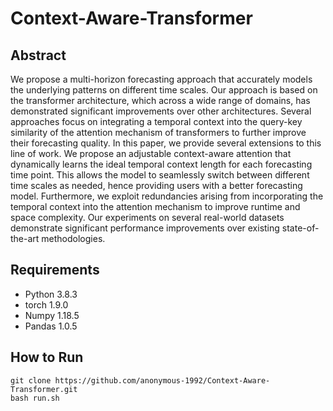 # Context-Aware-Transformer
## Abstract
We propose a multi-horizon forecasting approach that accurately models the underlying patterns on different time scales. Our approach is based on the transformer architecture, which across a wide range of domains, has demonstrated significant improvements over other architectures.
Several approaches focus on integrating a temporal context into the query-key similarity of the attention mechanism of transformers to further improve their forecasting quality. In this paper, we provide several extensions to this line of work. 
We propose an adjustable context-aware attention that dynamically learns the ideal temporal context length for each forecasting time point. This allows the model to seamlessly switch between different time scales as needed, hence providing users with a better forecasting model. 
Furthermore, we exploit redundancies arising from incorporating the temporal context into the attention mechanism to improve runtime and space complexity. Our experiments on several real-world datasets demonstrate significant performance improvements over existing state-of-the-art methodologies. 
## Requirements
- Python 3.8.3
- torch 1.9.0
- Numpy 1.18.5
- Pandas 1.0.5

## How to Run

```
git clone https://github.com/anonymous-1992/Context-Aware-Transformer.git
bash run.sh
```

